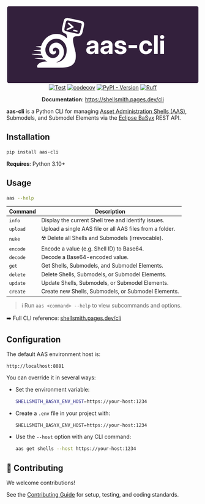 <div align="center">
    <img src="https://raw.githubusercontent.com/SmartFactory-KL/aas-cli/main/docs/images/banner-aas-cli-purple-500.png" alt="aas-mcp">
</div>

<div align="center">
  <a href="https://github.com/SmartFactory-KL/aas-cli/actions/workflows/test.yaml"><img src="https://github.com/SmartFactory-KL/aas-cli/actions/workflows/test.yaml/badge.svg" alt="Test"></a>
  <a href="https://codecov.io/gh/SmartFactory-KL/aas-cli"><img src="https://codecov.io/gh/SmartFactory-KL/aas-cli/branch/main/graph/badge.svg" alt="codecov"></a>
  <a href="https://pypi.org/project/aas-cli"><img src="https://img.shields.io/pypi/v/aas-cli?color=%2334D058" alt="PyPI - Version"></a>
  <a href="https://github.com/astral-sh/ruff"><img src="https://img.shields.io/endpoint?url=https://raw.githubusercontent.com/astral-sh/ruff/main/assets/badge/v2.json" alt="Ruff"></a>
</div>

<p align="center">
    <b>Documentation</b>: <a href="https://shellsmith.pages.dev/cli" target="_blank">https://shellsmith.pages.dev/cli</a>
</p>


**aas-cli** is a Python CLI for managing [Asset Administration Shells (AAS)](https://industrialdigitaltwin.org/en/content-hub/aasspecifications), Submodels, and Submodel Elements via the [Eclipse BaSyx](https://www.eclipse.org/basyx/) REST API.

## Installation

```bash
pip install aas-cli
```

**Requires**: Python 3.10+

## Usage

```bash
aas --help
```

| Command  | Description                                              |
|----------|----------------------------------------------------------|
| `info`   | Display the current Shell tree and identify issues.      |
| `upload` | Upload a single AAS file or all AAS files from a folder. |
| `nuke`   | ☢️ Delete all Shells and Submodels (irrevocable).        |
| `encode` | Encode a value (e.g. Shell ID) to Base64.                |
| `decode` | Decode a Base64-encoded value.                           |
| `get`    | Get Shells, Submodels, and Submodel Elements.            |
| `delete` | Delete Shells, Submodels, or Submodel Elements.          |
| `update` | Update Shells, Submodels, or Submodel Elements.          |
| `create` | Create new Shells, Submodels, or Submodel Elements.      |

> ℹ️ Run `aas <command> --help` to view subcommands and options.

➡️ Full CLI reference: [shellsmith.pages.dev/cli](https://shellsmith.pages.dev/cli)

## Configuration

The default AAS environment host is:

```
http://localhost:8081
```

You can override it in several ways:

- Set the environment variable:  
  ```bash
  SHELLSMITH_BASYX_ENV_HOST=https://your-host:1234
  ```

- Create a `.env` file in your project with:  
  ```dotenv
  SHELLSMITH_BASYX_ENV_HOST=https://your-host:1234
  ```

- Use the `--host` option with any CLI command:  
  ```bash
  aas get shells --host https://your-host:1234
  ```

## 🤝 Contributing

We welcome contributions!

See the [Contributing Guide](https://shellsmith.pages.dev/contributing/) for setup, testing, and coding standards.
